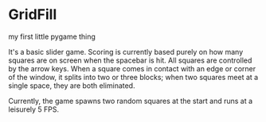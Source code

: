 GridFill
========

my first little pygame thing

It's a basic slider game.
Scoring is currently based purely on how many squares are on screen when the spacebar is hit.
All squares are controlled by the arrow keys. 
When a square comes in contact with an edge or corner of the window, it splits into two or three blocks; when two
  squares meet at a single space, they are both eliminated.
  
Currently, the game spawns two random squares at the start and runs at a leisurely 5 FPS.

